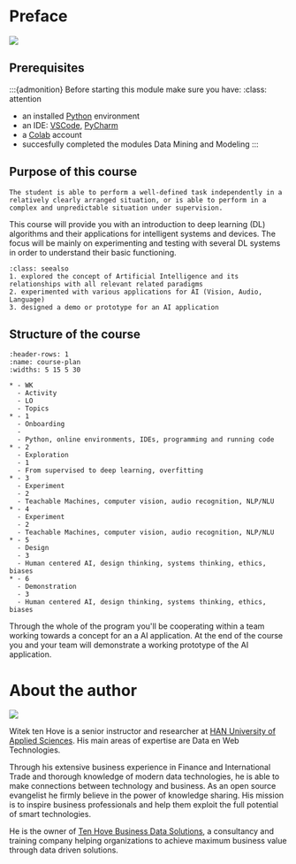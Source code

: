# Preface

![](images/aimap.png)

## Prerequisites

:::{admonition} Before starting this module make sure you have:
:class: attention

- an installed [Python](https://www.python.org/downloads/) environment
- an IDE: [VSCode](https://code.visualstudio.com), [PyCharm](https://www.jetbrains.com/pycharm/)
- a [Colab](https://colab.research.google.com/) account
- succesfully completed the modules Data Mining and Modeling
  :::

## Purpose of this course

```{admonition} The general learning outcome of this course is:
The student is able to perform a well-defined task independently in a relatively clearly arranged situation, or is able to perform in a complex and unpredictable situation under supervision.
```

This course will provide you with an introduction to deep learning (DL) algorithms and their applications for intelligent systems and devices. The focus will be mainly on experimenting and testing with several DL systems in order to understand their basic functioning.

```{admonition} For a successful completion of the course, a student has:
:class: seealso
1. explored the concept of Artificial Intelligence and its relationships with all relevant related paradigms
2. experimented with various applications for AI (Vision, Audio, Language)
3. designed a demo or prototype for an AI application
```

## Structure of the course

```{list-table} Course plan
:header-rows: 1
:name: course-plan
:widths: 5 15 5 30

* - WK
  - Activity
  - LO
  - Topics
* - 1
  - Onboarding
  -
  - Python, online environments, IDEs, programming and running code
* - 2
  - Exploration
  - 1
  - From supervised to deep learning, overfitting
* - 3
  - Experiment
  - 2
  - Teachable Machines, computer vision, audio recognition, NLP/NLU
* - 4
  - Experiment
  - 2
  - Teachable Machines, computer vision, audio recognition, NLP/NLU
* - 5
  - Design
  - 3
  - Human centered AI, design thinking, systems thinking, ethics, biases
* - 6
  - Demonstration
  - 3
  - Human centered AI, design thinking, systems thinking, ethics, biases
```

Through the whole of the program you'll be cooperating within a team working towards a concept for an a AI application. At the end of the course you and your team will demonstrate a working prototype of the AI application.

# About the author

![](images/me.png)

Witek ten Hove is a senior instructor and researcher at [HAN University of Applied Sciences](https://hanuniversity.com/en/). His main areas of expertise are Data en Web Technologies.

Through his extensive business experience in Finance and International Trade and thorough knowledge of modern data technologies, he is able to make connections between technology and business. As an open source evangelist he firmly believe in the power of knowledge sharing. His mission is to inspire business professionals and help them exploit the full potential of smart technologies.

He is the owner of [Ten Hove Business Data Solutions](http://www.businessdatasolutions.nl/), a consultancy and training company helping organizations to achieve maximum business value through data driven solutions.
